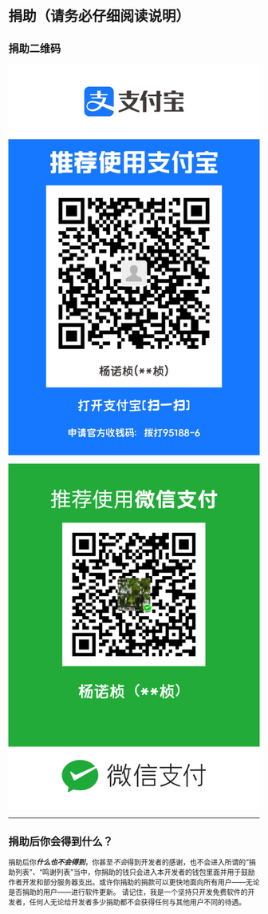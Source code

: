 # 捐助（请务必仔细阅读说明）

## 捐助二维码

![alipay](/donate/alipay.jpg "支付宝")

![WeChatPay](/donate/wcp.png "微信支付/Wechat Pay")

---

## 捐助后你会得到什么？

捐助后你***什么也不会得到***，你甚至*不会*得到开发者的感谢，也不会进入所谓的“捐助列表”、“鸣谢列表”当中，你捐助的钱只会进入本开发者的钱包里面并用于鼓励作者开发和部分服务器支出。或许你捐助的捐款可以更快地面向所有用户——无论是否捐助的用户——进行软件更新。
请记住，我是一个坚持只开发免费软件的开发者，任何人无论给开发者多少捐助都不会获得任何与其他用户不同的待遇。
